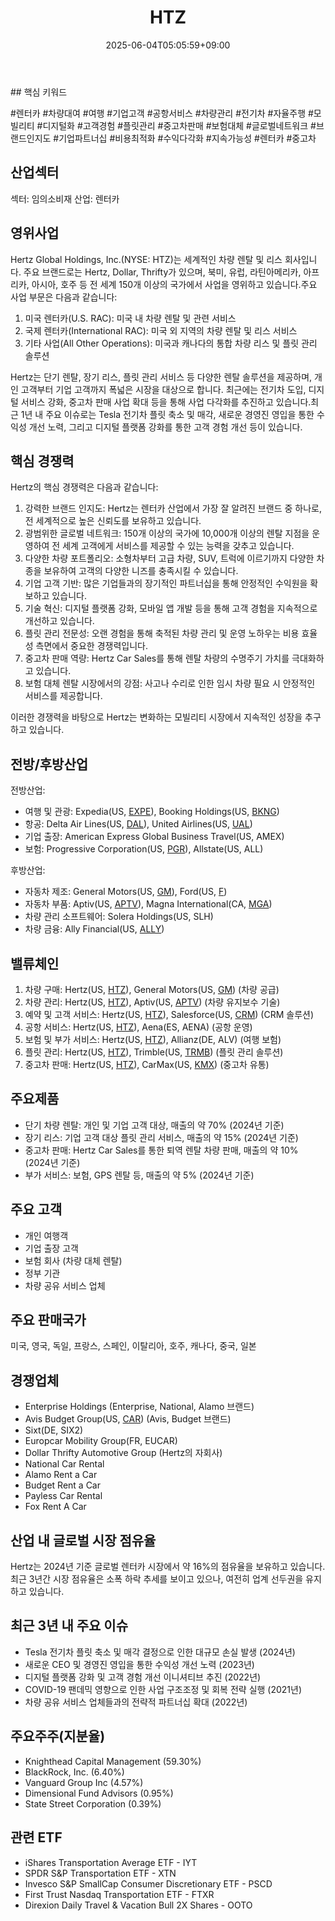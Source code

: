 ﻿---
title: "HTZ"
date: 2025-06-04T05:05:59+09:00
lastmod: 2025-06-04T05:05:59+09:00
type: docs
sidebar:
  open: true
weight: 422
---
<div style="display:none">
  <meta property="article:published_time" content="2025-06-03T20:05:59Z" />
  <meta property="article:modified_time" content="2025-06-03T20:05:59Z" />
</div>
## 핵심 키워드

#렌터카 #차량대여 #여행 #기업고객 #공항서비스 #차량관리 #전기차 #자율주행 #모빌리티 #디지털화 #고객경험 #플릿관리 #중고차판매 #보험대체 #글로벌네트워크 #브랜드인지도 #기업파트너십 #비용최적화 #수익다각화 #지속가능성 #렌터카 #중고차 

## 산업섹터

섹터: 임의소비재
산업: 렌터카

## 영위사업

Hertz Global Holdings, Inc.(NYSE: HTZ)는 세계적인 차량 렌탈 및 리스 회사입니다. 주요 브랜드로는 Hertz, Dollar, Thrifty가 있으며, 북미, 유럽, 라틴아메리카, 아프리카, 아시아, 호주 등 전 세계 150개 이상의 국가에서 사업을 영위하고 있습니다.주요 사업 부문은 다음과 같습니다:

1. 미국 렌터카(U.S. RAC): 미국 내 차량 렌탈 및 관련 서비스
2. 국제 렌터카(International RAC): 미국 외 지역의 차량 렌탈 및 리스 서비스
3. 기타 사업(All Other Operations): 미국과 캐나다의 통합 차량 리스 및 플릿 관리 솔루션

Hertz는 단기 렌탈, 장기 리스, 플릿 관리 서비스 등 다양한 렌탈 솔루션을 제공하며, 개인 고객부터 기업 고객까지 폭넓은 시장을 대상으로 합니다. 최근에는 전기차 도입, 디지털 서비스 강화, 중고차 판매 사업 확대 등을 통해 사업 다각화를 추진하고 있습니다.최근 1년 내 주요 이슈로는 Tesla 전기차 플릿 축소 및 매각, 새로운 경영진 영입을 통한 수익성 개선 노력, 그리고 디지털 플랫폼 강화를 통한 고객 경험 개선 등이 있습니다.

## 핵심 경쟁력

Hertz의 핵심 경쟁력은 다음과 같습니다:

1. 강력한 브랜드 인지도: Hertz는 렌터카 산업에서 가장 잘 알려진 브랜드 중 하나로, 전 세계적으로 높은 신뢰도를 보유하고 있습니다.
2. 광범위한 글로벌 네트워크: 150개 이상의 국가에 10,000개 이상의 렌탈 지점을 운영하여 전 세계 고객에게 서비스를 제공할 수 있는 능력을 갖추고 있습니다.
3. 다양한 차량 포트폴리오: 소형차부터 고급 차량, SUV, 트럭에 이르기까지 다양한 차종을 보유하여 고객의 다양한 니즈를 충족시킬 수 있습니다.
4. 기업 고객 기반: 많은 기업들과의 장기적인 파트너십을 통해 안정적인 수익원을 확보하고 있습니다.
5. 기술 혁신: 디지털 플랫폼 강화, 모바일 앱 개발 등을 통해 고객 경험을 지속적으로 개선하고 있습니다.
6. 플릿 관리 전문성: 오랜 경험을 통해 축적된 차량 관리 및 운영 노하우는 비용 효율성 측면에서 중요한 경쟁력입니다.
7. 중고차 판매 역량: Hertz Car Sales를 통해 렌탈 차량의 수명주기 가치를 극대화하고 있습니다.
8. 보험 대체 렌탈 시장에서의 강점: 사고나 수리로 인한 임시 차량 필요 시 안정적인 서비스를 제공합니다.

이러한 경쟁력을 바탕으로 Hertz는 변화하는 모빌리티 시장에서 지속적인 성장을 추구하고 있습니다.

## 전방/후방산업

전방산업:

- 여행 및 관광: Expedia(US, [EXPE](/company-analysis/expe/)), Booking Holdings(US, [BKNG](/company-analysis/bkng/))
- 항공: Delta Air Lines(US, [DAL](/company-analysis/dal/)), United Airlines(US, [UAL](/company-analysis/ual/))
- 기업 출장: American Express Global Business Travel(US, AMEX)
- 보험: Progressive Corporation(US, [PGR](/company-analysis/pgr/)), Allstate(US, ALL)

후방산업:

- 자동차 제조: General Motors(US, [GM](/company-analysis/gm/)), Ford(US, [F](/company-analysis/f/))
- 자동차 부품: Aptiv(US, [APTV](/company-analysis/aptv/)), Magna International(CA, [MGA](/company-analysis/mga/))
- 차량 관리 소프트웨어: Solera Holdings(US, SLH)
- 차량 금융: Ally Financial(US, [ALLY](/company-analysis/ally/))

## 밸류체인

1. 차량 구매: Hertz(US, [HTZ](/company-analysis/htz/)), General Motors(US, [GM](/company-analysis/gm/)) (차량 공급)
2. 차량 관리: Hertz(US, [HTZ](/company-analysis/htz/)), Aptiv(US, [APTV](/company-analysis/aptv/)) (차량 유지보수 기술)
3. 예약 및 고객 서비스: Hertz(US, [HTZ](/company-analysis/htz/)), Salesforce(US, [CRM](/company-analysis/crm/)) (CRM 솔루션)
4. 공항 서비스: Hertz(US, [HTZ](/company-analysis/htz/)), Aena(ES, AENA) (공항 운영)
5. 보험 및 부가 서비스: Hertz(US, [HTZ](/company-analysis/htz/)), Allianz(DE, ALV) (여행 보험)
6. 플릿 관리: Hertz(US, [HTZ](/company-analysis/htz/)), Trimble(US, [TRMB](/company-analysis/trmb/)) (플릿 관리 솔루션)
7. 중고차 판매: Hertz(US, [HTZ](/company-analysis/htz/)), CarMax(US, [KMX](/company-analysis/kmx/)) (중고차 유통)

## 주요제품

- 단기 차량 렌탈: 개인 및 기업 고객 대상, 매출의 약 70% (2024년 기준)
- 장기 리스: 기업 고객 대상 플릿 관리 서비스, 매출의 약 15% (2024년 기준)
- 중고차 판매: Hertz Car Sales를 통한 퇴역 렌탈 차량 판매, 매출의 약 10% (2024년 기준)
- 부가 서비스: 보험, GPS 렌탈 등, 매출의 약 5% (2024년 기준)

## 주요 고객

- 개인 여행객
- 기업 출장 고객
- 보험 회사 (차량 대체 렌탈)
- 정부 기관
- 차량 공유 서비스 업체

## 주요 판매국가

미국, 영국, 독일, 프랑스, 스페인, 이탈리아, 호주, 캐나다, 중국, 일본

## 경쟁업체

- Enterprise Holdings (Enterprise, National, Alamo 브랜드)
- Avis Budget Group(US, [CAR](/company-analysis/car/)) (Avis, Budget 브랜드)
- Sixt(DE, SIX2)
- Europcar Mobility Group(FR, EUCAR)
- Dollar Thrifty Automotive Group (Hertz의 자회사)
- National Car Rental
- Alamo Rent a Car
- Budget Rent a Car
- Payless Car Rental
- Fox Rent A Car

## 산업 내 글로벌 시장 점유율

Hertz는 2024년 기준 글로벌 렌터카 시장에서 약 16%의 점유율을 보유하고 있습니다. 최근 3년간 시장 점유율은 소폭 하락 추세를 보이고 있으나, 여전히 업계 선두권을 유지하고 있습니다.

## 최근 3년 내 주요 이슈

- Tesla 전기차 플릿 축소 및 매각 결정으로 인한 대규모 손실 발생 (2024년)
- 새로운 CEO 및 경영진 영입을 통한 수익성 개선 노력 (2023년)
- 디지털 플랫폼 강화 및 고객 경험 개선 이니셔티브 추진 (2022년)
- COVID-19 팬데믹 영향으로 인한 사업 구조조정 및 회복 전략 실행 (2021년)
- 차량 공유 서비스 업체들과의 전략적 파트너십 확대 (2022년)

## 주요주주(지분율)

- Knighthead Capital Management (59.30%)
- BlackRock, Inc. (6.40%)
- Vanguard Group Inc (4.57%)
- Dimensional Fund Advisors (0.95%)
- State Street Corporation (0.39%)

## 관련 ETF

- iShares Transportation Average ETF - IYT
- SPDR S&P Transportation ETF - XTN
- Invesco S&P SmallCap Consumer Discretionary ETF - PSCD
- First Trust Nasdaq Transportation ETF - FTXR
- Direxion Daily Travel & Vacation Bull 2X Shares - OOTO
